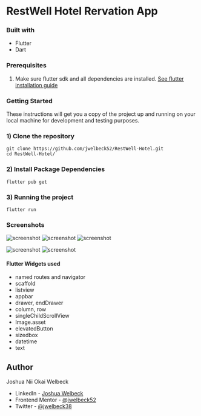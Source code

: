 # RestWell Hotel Rervation App


### Built with

- Flutter
- Dart

### Prerequisites
1. Make sure flutter sdk and all dependencies are installed.
[See flutter installation guide](https://docs.flutter.dev/get-started/install)
### Getting Started 
These instructions will get you a copy of the project up and running on your local machine for development and testing purposes.

### 1) Clone the repository
```
git clone https://github.com/jwelbeck52/RestWell-Hotel.git
cd RestWell-Hotel/
```

### 2) Install Package Dependencies
```
flutter pub get
```
### 3) Running the project
```
flutter run
```

### Screenshots

![screenshot](./assets/screenshots/home.PNG) ![screenshot](./assets/screenshots/select_room.PNG) ![screenshot](./assets/screenshots/details.PNG) 

![screenshot](./assets/screenshots/confirm_details.PNG) ![screenshot](./assets/screenshots/status.PNG)

#### Flutter Widgets used
- named routes and navigator
- scaffold
- listview
- appbar
- drawer, endDrawer
- column, row
- singleChildScrollView
- Image.asset
- elevatedButton
- sizedbox
- datetime
- text

## Author
Joshua Nii Okai Welbeck
- LinkedIn - [Joshua Welbeck](https://www.linkedin.com/in/jwelbeck38)
- Frontend Mentor - [@jwelbeck52](https://www.frontendmentor.io/profile/jwelbeck52)
- Twitter - [@jwelbeck38](https://www.twitter.com/jwelbeck38)
